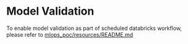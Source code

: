 # Model Validation
To enable model validation as part of scheduled databricks workflow, please refer to [mlops_poc/resources/README.md](../resources/README.md)